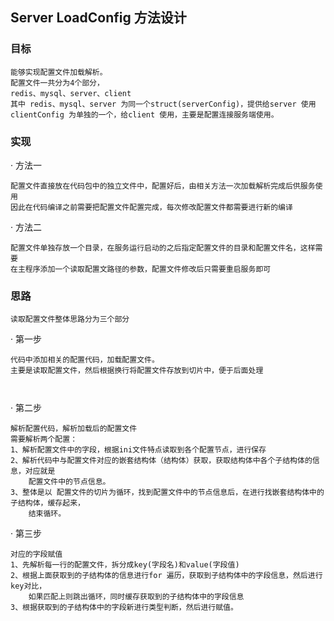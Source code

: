 ## Server LoadConfig 方法设计

### 目标
```text
能够实现配置文件加载解析。
配置文件一共分为4个部分，
redis、mysql、server、client 
其中 redis、mysql、server 为同一个struct(serverConfig)，提供给server 使用
clientConfig 为单独的一个，给client 使用，主要是配置连接服务端使用。
```
### 实现
· 方法一 
```text
配置文件直接放在代码包中的独立文件中，配置好后，由相关方法一次加载解析完成后供服务使用
因此在代码编译之前需要把配置文件配置完成，每次修改配置文件都需要进行新的编译
```

· 方法二
```text
配置文件单独存放一个目录，在服务运行启动的之后指定配置文件的目录和配置文件名，这样需要
在主程序添加一个读取配置文路径的参数，配置文件修改后只需要重启服务即可
```

### 思路
```text
读取配置文件整体思路分为三个部分
```

· 第一步
```text
代码中添加相关的配置代码，加载配置文件。
主要是读取配置文件，然后根据换行将配置文件存放到切片中，便于后面处理
    
```
```go


```
· 第二步
```text
解析配置代码，解析加载后的配置文件
需要解析两个配置：
1、解析配置文件中的字段，根据ini文件特点读取到各个配置节点，进行保存
2、解析代码中与配置文件对应的嵌套结构体（结构体）获取，获取结构体中各个子结构体的信息，对应就是
    配置文件中的节点信息。
3、整体是以 配置文件的切片为循环，找到配置文件中的节点信息后，在进行找嵌套结构体中的子结构体，缓存起来，
    结束循环。
```
· 第三步 
```text
对应的字段赋值
1、先解析每一行的配置文件，拆分成key(字段名)和value(字段值)
2、根据上面获取到的子结构体的信息进行for 遍历，获取到子结构体中的字段信息，然后进行key对比，
    如果匹配上则跳出循环，同时缓存获取到的子结构体中的字段信息
3、根据获取到的子结构体中的字段新进行类型判断，然后进行赋值。
```

